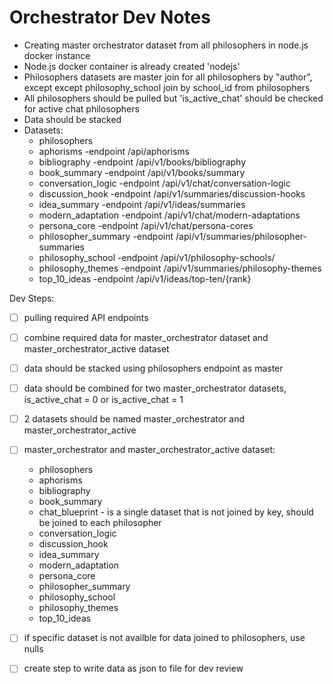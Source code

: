 # Orchestrator Dev Notes
- Creating master orchestrator dataset from all philosophers in node.js docker instance
- Node.js docker container is already created 'nodejs'
- Philosophers datasets are master join for all philosophers by "author", except except philosophy_school join by school_id from philosophers 
- All philosophers should be pulled but 'is_active_chat' should be checked for active chat philosophers
- Data should be stacked
- Datasets:
    - philosophers
    - aphorisms
        -endpoint /api/aphorisms
    - bibliography
        -endpoint /api/v1/books/bibliography
    - book_summary
        -endpoint /api/v1/books/summary
    - conversation_logic
        -endpoint /api/v1/chat/conversation-logic
    - discussion_hook
        -endpoint /api/v1/summaries/discussion-hooks
    - idea_summary
        -endpoint /api/v1/ideas/summaries
    - modern_adaptation
        -endpoint /api/v1/chat/modern-adaptations
    - persona_core
        -endpoint /api/v1/chat/persona-cores
    - philosopher_summary
        -endpoint /api/v1/summaries/philosopher-summaries
    - philosophy_school
        -endpoint /api/v1/philosophy-schools/
    - philosophy_themes
        -endpoint /api/v1/summaries/philosophy-themes
    - top_10_ideas
        -endpoint /api/v1/ideas/top-ten/{rank}

Dev Steps:
- [ ] pulling required API endpoints
- [ ] combine required data for master_orchestrator dataset and master_orchestrator_active dataset
- [ ] data should be stacked using philosophers endpoint as master
- [ ] data should be combined for two master_orchestrator datasets, is_active_chat = 0 or is_active_chat = 1
- [ ] 2 datasets should be named master_orchestrator and master_orchestrator_active
- [ ] master_orchestrator and master_orchestrator_active dataset:
    - philosophers
    - aphorisms
    - bibliography
    - book_summary
    - chat_blueprint - is a single dataset that is not joined by key, should be joined to each philosopher
    - conversation_logic
    - discussion_hook
    - idea_summary
    - modern_adaptation
    - persona_core
    - philosopher_summary
    - philosophy_school
    - philosophy_themes
    - top_10_ideas
- [ ] if specific dataset is not availble for data joined to philosophers, use nulls
- [ ] create step to write data as json to file for dev review


